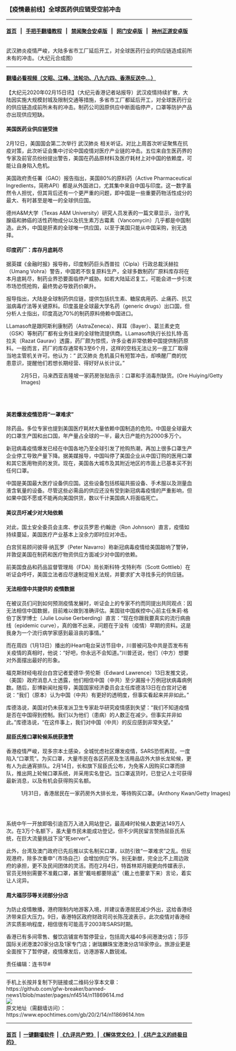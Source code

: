 ### 【疫情最前线】全球医药供应链受空前冲击
------------------------

#### [首页](https://github.com/gfw-breaker/banned-news1/blob/master/README.md) &nbsp;&nbsp;|&nbsp;&nbsp; [手把手翻墙教程](https://github.com/gfw-breaker/guides/wiki) &nbsp;&nbsp;|&nbsp;&nbsp; [禁闻聚合安卓版](https://github.com/gfw-breaker/bn-android) &nbsp;&nbsp;|&nbsp;&nbsp; [网门安卓版](https://github.com/oGate2/oGate) &nbsp;&nbsp;|&nbsp;&nbsp; [神州正道安卓版](https://github.com/SzzdOgate/update) 



<div><img alt="" class="aligncenter wp-post-image" src="https://i.epochtimes.com/assets/uploads/2020/02/WhatsApp-Image-2020-02-14-at-6.42.21-PM-600x400.jpeg"/>
<div class="red16 caption">
 <p>
  武汉肺炎疫情严峻，大陆多省市工厂延后开工，对全球医药行业的供应链造成前所未有的冲击。（大纪元合成图）
 </p>
</div>
</div><hr/>

#### [翻墙必看视频（文昭、江峰、法轮功、八九六四、香港反送中...）](https://github.com/gfw-breaker/banned-news1/blob/master/pages/link3.md)

<div><p>
 【大纪元2020年02月15日讯】（大纪元香港记者站报导）武汉疫情持续扩散，大陆因实施大规模封城及限制交通等措施，多省市工厂都延后开工，对全球医药行业的供应链造成前所未有的冲击。制药公司因原供应中断面临停产，口罩等防护产品亦出现供应短缺。
</p>
<p>
</p>
<h4>
 美国医药业供应链受挫
</h4>
<p>
 2月12日，美国国会第二次举行
 <ok href="https://www.epochtimes.com/gb/tag/%E6%AD%A6%E6%B1%89%E8%82%BA%E7%82%8E.html">
  武汉肺炎
 </ok>
 相关听证。对比上周首次听证聚焦在抗疫对策，此次听证会集中讨论中国疫情对医疗产业链的冲击。五位来自生医药界的专家及前官员纷纷提出警告，美国在药品原材料及医疗耗材上对中国的依赖度，可能让自身陷入危机。
</p>
<p>
 美国政府责任署（GAO）报告指出，美国80%的原料药（Active Pharmaceutical Ingredients，简称API）都是从外国进口，尤其集中来自中国与印度。这一数字虽然令人担忧，但其背后还有一个更严重的问题，即中国是一些重要药物活性成分的最大、有时甚至是唯一的全球供应国。
</p>
<p>
 德州A&amp;M大学（Texas A&amp;M University）研究人员发表的一篇文章显示，治疗乳腺癌和肺癌的活性药物成分以及抗生素万古霉素（Vancomycin）几乎都是中国制造。此外，中国是肝素的全球唯一供应国，以至于美国只能从中国采购，别无选择。
</p>
<h4>
 印度药厂：库存月底耗尽
</h4>
<p>
 据英媒《金融时报》报导称，印度制药巨头西普拉（Cipla）行政总裁沃赫拉（Umang Vohra）警告，中国若不恢复原料生产，全球多数制药厂原料库存将在本月底耗尽，制药业界恐要面临停产威胁。如若大陆延迟复工，可能会进一步引发市场恐慌抢购，最终势必导致药价飙升。
</p>
<p>
 报导指出，大陆是全球制药供应链，提供包括抗生素、糖尿病用药、止痛药、抗艾滋病毒疗法等关键原料。印度虽是全球最大学名药（generic drugs）出口国，但分析人士指出，印度高达70%的制药原料倚赖中国进口。
</p>
<p>
 LLamasoft是跟阿斯利康制药（AstraZeneca）、拜耳（Bayer）、葛兰素史克（GSK）等制药厂都有业务往来的全球物流提供商。LLamasoft执行长拉扎特·高拉夫（Razat Gaurav）透露，药厂颇为惊慌，许多业者非常依赖中国提供制药原料。一般而言，药厂的库存通常有3至6个月，这样的空档无法让另一座工厂取得当地主管机关许可。他认为：“
 <ok href="https://www.epochtimes.com/gb/tag/%E6%AD%A6%E6%B1%89%E8%82%BA%E7%82%8E.html">
  武汉肺炎
 </ok>
 危机虽只有短暂冲击，却唤醒厂商的忧患意识，提醒他们若想长期经营、得好好从长计议。”
</p>
<figure class="wp-caption aligncenter" id="attachment_11869617" style="width: 600px">
 <ok href="http://i.epochtimes.com/assets/uploads/2020/02/GettyImages-1198805002-e1581704773760.jpg">
  <img alt="" class="size-large wp-image-11869617" src="http://i.epochtimes.com/assets/uploads/2020/02/GettyImages-1198805002-600x400.jpg"/>
 </ok>
 <br/><figcaption class="wp-caption-text">
  2月5日，马来西亚吉隆坡一家药房张贴告示：口罩和手消毒剂缺货。(Ore Huiying/Getty Images)
 </figcaption><br/>
</figure><br/>
<h4>
 美若爆发疫情恐将“一罩难求”
</h4>
<p>
 除药品，多位专家也提到美国医疗耗材大量依赖中国制造的危险。中国是全球最大的口罩生产国和出口国，年产量占全球的一半，最大日产能约为2000多万个。
</p>
<p>
 新冠病毒疫情爆发已经在中国各地乃至全球引发了抢购热潮，再加上很多口罩生产企业停工导致产量下降。据美媒报导，中国叫停了美国企业从中国订购的医用口罩和其它医用物资的发货。现在，美国各大城市及其附近地区的市面上已基本买不到任何口罩。
</p>
<p>
 中国是美国最大医疗设备供应国。这些设备包括核磁共振设备、手术服以及测量血液含氧量的设备。尽管这些必需品的供应还没有受到新冠病毒疫情的严重影响，但如果中国不愿或不能再向美国供货，数以千计美国病人将面临死亡。
</p>
<h4>
 美议员吁减少对大陆依赖
</h4>
<p>
 对此，国土安全委员会主席、参议员罗恩·约翰逊（Ron Johnson）直言，疫情如持续蔓延，美国医疗产业基本上没余力即时应对冲击。
</p>
<p>
 白宫贸易顾问彼得·纳瓦罗（Peter Navarro）称新冠病毒疫情给美国敲响了警钟，并敦促美国在制药和医疗物资供应方面减少对中国的依赖。
</p>
<p>
 前美国食品和药品监督管理局（FDA）局长斯科特·戈特利布（Scott Gottlieb）在听证会呼吁，美国立法者应尽速制定相关法规，并要求扩大寻找多元的供应链。
</p>
<h4>
 无法相信中共提供的
 <ok href="https://www.epochtimes.com/gb/tag/%E7%96%AB%E6%83%85%E6%95%B0%E6%8D%AE.html">
  疫情数据
 </ok>
</h4>
<p>
 在被议员们问到如何预测疫情发展时，听证会上的专家不约而同提出共同观点：因无法相信中国数据，目前难以做到准确评估。美国驻中国疾控中心前主任朱莉·格伯丁医学博士（Julie Louise Gerberding）直言：“现在你跟我要真实的流行病曲线（epidemic curve），真的做不出来，问题在于没有（疫情）早期的资料。这是我身为一个流行病学家感到最沮丧的事情。”
</p>
<p>
 而在周四（1月13日）播出的iHeart电台采访节目中，川普被问及中共是否发布有关疫情的真相时，他说：“好吧，你永远不会知道。”川普还说，他们（中方）想要对外面摆出最好的形象。
</p>
<p>
 福克斯财经电视台白宫记者爱德华·劳伦斯（Edward Lawrence）13日发推文说，（美国）政府消息人士透露，他们相信中国（中共）至少漏报十万例冠状病毒病例数。随后，彭博新闻社报导，美国国家经济委员会主任库德洛13日在白宫对记者说：“我们（原本）认为中国（中共）有更好的透明度，但事实看起来并非如此。”
</p>
<p>
 库德洛说，美国对仍未获准派卫生专家赴华研究疫情感到失望：“我们不知道疫情是否在中国得到控制。我们以为他们（患病）的人数正在减少。但事实并非如此。”库德洛说，“在这件事上，我们对中国（中共）的反应感到非常失望。”
</p>
<h4>
 屈臣氏推口罩轮候系统获激赞
</h4>
<p>
 香港疫情严峻，现多宗本土感染，全城忧虑社区爆发疫情，SARS恐慌再现，一度陷入“口罩荒”。为买口罩，大量市民在各区药房及生活用品店外大排长龙轮候，更有人为此通宵排队。2月14日，长和旗下屈臣氏公布，为免客人因购买口罩而排队，推出网上轮候口罩系统，并采用实名登记。当口罩返货时，已登记人士可获得最新消息，以及有机会获得购买名额。
</p>
<figure class="wp-caption aligncenter" id="attachment_11869620" style="width: 600px">
 <ok href="http://i.epochtimes.com/assets/uploads/2020/02/GettyImages-1197723377-e1581704849773.jpg">
  <img alt="" class="size-large wp-image-11869620" src="http://i.epochtimes.com/assets/uploads/2020/02/GettyImages-1197723377-600x400.jpg"/>
 </ok>
 <br/><figcaption class="wp-caption-text">
  1月31日，香港居民在一家药房外大排长龙，等待购买口罩。(Anthony Kwan/Getty Images)
 </figcaption><br/>
</figure><br/>
<p>
 系统中午一开放即吸引逾百万入进入网站登记，最高峰时轮候人数更达149万人次。在3万个名额下，虽大量市民未能成功登记，但不少网民留言赞扬屈臣氏系统，在巨大流量挑战下没“死server”。
</p>
<p>
 此外，台湾及澳门政府已先后推以实名制买口罩，以防引致“一罩难求”之乱。但反观港府，除多次重申“（市场自己）会增加供应”外，别无新猷，完全比不上周边政府的承担，更不及民间团体的灵活。而在2月4日，特首林郑月娥更向传媒表示，官员无特别需要不准戴口罩，甚至“戴咗都要除返”（戴上也要拿下来）言论，着实让人诧异。
</p>
<h4>
 周大福莎莎等关闭部分分店
</h4>
<p>
 为防止疫情散播，港府限制内地游客入境，并建议香港居民减少外出，这给香港经济带来巨大压力。9日，香港特区政府财政司司长陈茂波表示，此次疫情对香港经济实质影响程度，相信很有可能高于2003年SARS时期。
</p>
<p>
 香港已有多间零售、餐饮店铺宣布暂停营业，包括周大福40多间港澳分店；莎莎国际关闭港澳20家分店及1家专门店；谢瑞麟珠宝港澳分店18家停业。旅游业更是全面按下了暂停键，疫情爆发后，访港游客人数锐减。
</p>
<p>
 责任编辑：连书华#
</p>
</div>
<hr/>
手机上长按并复制下列链接或二维码分享本文章：<br/>
https://github.com/gfw-breaker/banned-news1/blob/master/pages/nf4514/n11869614.md <br/>
<a href='https://github.com/gfw-breaker/banned-news1/blob/master/pages/nf4514/n11869614.md'><img src='https://github.com/gfw-breaker/banned-news1/blob/master/pages/nf4514/n11869614.md.png'/></a> <br/>
原文地址（需翻墙访问）：https://www.epochtimes.com/gb/20/2/14/n11869614.htm


------------------------
#### [首页](https://github.com/gfw-breaker/banned-news1/blob/master/README.md) &nbsp;|&nbsp; [一键翻墙软件](https://github.com/gfw-breaker/nogfw/blob/master/README.md) &nbsp;| [《九评共产党》](https://github.com/gfw-breaker/9ping.md/blob/master/README.md#九评之一评共产党是什么) | [《解体党文化》](https://github.com/gfw-breaker/jtdwh.md/blob/master/README.md) | [《共产主义的终极目的》](https://github.com/gfw-breaker/gczydzjmd.md/blob/master/README.md)


<img src='http://gfw-breaker.win/banned-news/pages/nf4514/n11869614.md' width='0px' height='0px'/>